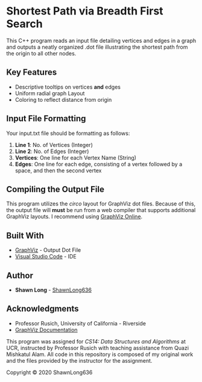 # Shortest Path via Breadth First Search

This C++ program reads an input file detailing vertices and edges in a graph and outputs a neatly organized .dot file illustrating the shortest path from the origin to all other nodes.

## Key Features

* Descriptive tooltips on vertices **and** edges
* Uniform radial graph Layout
* Coloring to reflect distance from origin

## Input File Formatting

Your input.txt file should be formatting as follows:

1. **Line 1**: No. of Vertices (Integer)
2. **Line 2**: No. of Edges (Integer)
3. **Vertices**: One line for each Vertex Name (String)
4. **Edges**: One line for each edge, consisting of a vertex followed by a space, and then the second vertex

## Compiling the Output File

This program utilizes the *circo* layout for GraphViz dot files. Because of this, the output file will **must** be run from a web compiler that supports additional GraphViz layouts. I recommend using [GraphViz Online](https://dreampuf.github.io/GraphvizOnline/).


## Built With

* [GraphViz](https://graphviz.org) - Output Dot File
* [Visual Studio Code](https://code.visualstudio.com) - IDE

## Author

* **Shawn Long** - [ShawnLong636](https://github.com/shawnlong636)

## Acknowledgments

* Professor Rusich, University of California - Riverside
* [GraphViz Documentation](https://graphviz.org/documentation/)

This program was assigned for *CS14: Data Structures and Algorithms* at UCR, instructed by Professor Rusich with teaching assistance from Quazi Mishkatul Alam. All code in this repository is composed of my original work and the files provided by the instructor for the assignment.

Copyright &copy; 2020 ShawnLong636
